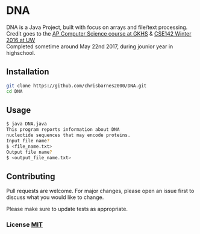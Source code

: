 # DNA

DNA is a Java Project, built with focus on arrays and file/text processing. \
Credit goes to the [AP Computer Science course at GKHS](https://www.bethelsd.org/Page/5198) & [CSE142 Winter 2016 at UW](https://courses.cs.washington.edu/courses/cse142/16wi/homework.shtml) \
Completed sometime around May 22nd 2017, during jounior year in highschool.

## Installation

```bash
git clone https://github.com/chrisbarnes2000/DNA.git
cd DNA
```

## Usage

```zsh
$ java DNA.java 
This program reports information about DNA
nucleotide sequences that may encode proteins.
Input file name?
$ <file_name.txt>
Output file name?
$ <output_file_name.txt>
```

## Contributing

Pull requests are welcome. For major changes, please open an issue first to discuss what you would like to change.

Please make sure to update tests as appropriate.

### License [MIT](https://choosealicense.com/licenses/mit/)
